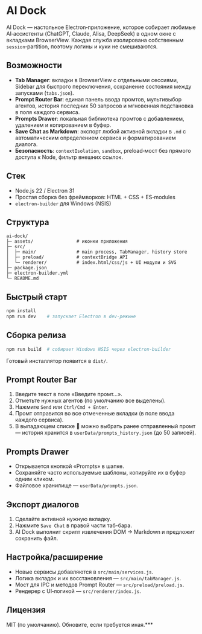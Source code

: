 # AI Dock

AI Dock — настольное Electron‑приложение, которое собирает любимые AI‑ассистенты (ChatGPT, Claude, Alisa, DeepSeek) в одном окне с вкладками BrowserView. Каждая служба изолирована собственным `session`‑partition, поэтому логины и куки не смешиваются.

## Возможности

- **Tab Manager**: вкладки в BrowserView с отдельными сессиями, Sidebar для быстрого переключения, сохранение состояния между запусками (`tabs.json`).
- **Prompt Router Bar**: единая панель ввода промтов, мультивыбор агентов, история последних 50 запросов и мгновенная подстановка в поля каждого сервиса.
- **Prompts Drawer**: локальная библиотека промтов с добавлением, удалением и копированием в буфер.
- **Save Chat as Markdown**: экспорт любой активной вкладки в `.md` с автоматическим определением сервиса и форматированием диалога.
- **Безопасность**: `contextIsolation`, `sandbox`, preload‑мост без прямого доступа к Node, фильтр внешних ссылок.

## Стек

- Node.js 22 / Electron 31
- Простая сборка без фреймворков: HTML + CSS + ES‑modules
- `electron-builder` для Windows (NSIS)

## Структура

```
ai-dock/
├─ assets/                # иконки приложения
├─ src/
│  ├─ main/               # main process, TabManager, history store
│  ├─ preload/            # contextBridge API
│  └─ renderer/           # index.html/css/js + UI модули и SVG
├─ package.json
├─ electron-builder.yml
└─ README.md
```

## Быстрый старт

```bash
npm install
npm run dev    # запускает Electron в dev-режиме
```

## Сборка релиза

```bash
npm run build  # собирает Windows NSIS через electron-builder
```

Готовый инсталлятор появится в `dist/`.

## Prompt Router Bar

1. Введите текст в поле «Введите промт…».
2. Отметьте нужных агентов (по умолчанию все выделены).
3. Нажмите `Send` или `Ctrl/Cmd + Enter`.
4. Промт отправится во все отмеченные вкладки (в поле ввода каждого сервиса).
5. В выпадающем списке 📜 можно выбрать ранее отправленный промт — история хранится в `userData/prompts_history.json` (до 50 записей).

## Prompts Drawer

- Открывается кнопкой «Prompts» в шапке.
- Сохраняйте часто используемые шаблоны, копируйте их в буфер одним кликом.
- Файловое хранилище — `userData/prompts.json`.

## Экспорт диалогов

1. Сделайте активной нужную вкладку.
2. Нажмите `Save Chat` в правой части таб-бара.
3. AI Dock выполнит скрипт извлечения DOM → Markdown и предложит сохранить файл.

## Настройка/расширение

- Новые сервисы добавляются в `src/main/services.js`.
- Логика вкладок и их восстановления — `src/main/tabManager.js`.
- Мост для IPC и методов Prompt Router — `src/preload/preload.js`.
- Рендерер с UI‑логикой — `src/renderer/index.js`.

## Лицензия

MIT (по умолчанию). Обновите, если требуется иная.***
